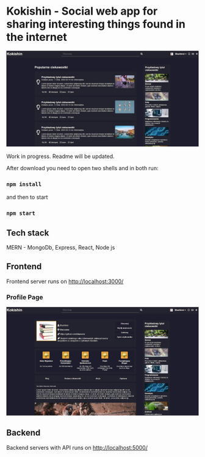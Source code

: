 # Kokishin - Social web app for sharing interesting things found in the internet

![Home page](./frontend/public/img/readme/home.jpg)

Work in progress. Readme will be updated.

After download you need to open two shells and in both run:

### `npm install`

and then to start

### `npm start`

## Tech stack

MERN - MongoDb, Express, React, Node js

## Frontend

Frontend server runs on
[http://localhost:3000/](http://localhost:3000/)

### Profile Page

![Profile page](./frontend/public/img/readme/profile.jpg)

## Backend

Backend servers with API runs on
[http://localhost:5000/](http://localhost:5000/)
